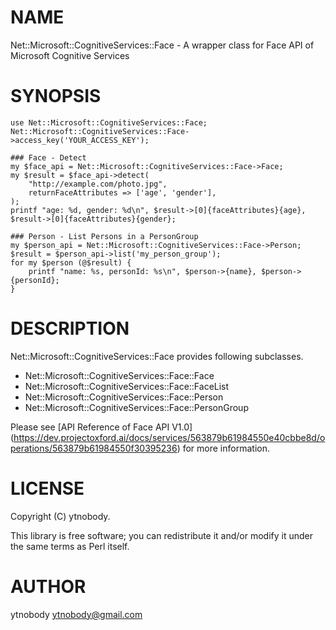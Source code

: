 # NAME

Net::Microsoft::CognitiveServices::Face - A wrapper class for Face API of Microsoft Cognitive Services

# SYNOPSIS

    use Net::Microsoft::CognitiveServices::Face;
    Net::Microsoft::CognitiveServices::Face->access_key('YOUR_ACCESS_KEY');

    ### Face - Detect
    my $face_api = Net::Microsoft::CognitiveServices::Face->Face;
    my $result = $face_api->detect(
        "http://example.com/photo.jpg", 
        returnFaceAttributes => ['age', 'gender'],
    );
    printf "age: %d, gender: %d\n", $result->[0]{faceAttributes}{age}, $result->[0]{faceAttributes}{gender};
    
    ### Person - List Persons in a PersonGroup
    my $person_api = Net::Microsoft::CognitiveServices::Face->Person;
    $result = $person_api->list('my_person_group');
    for my $person (@$result) {
        printf "name: %s, personId: %s\n", $person->{name}, $person->{personId};
    }

# DESCRIPTION

Net::Microsoft::CognitiveServices::Face provides following subclasses.

- Net::Microsoft::CognitiveServices::Face::Face
- Net::Microsoft::CognitiveServices::Face::FaceList
- Net::Microsoft::CognitiveServices::Face::Person
- Net::Microsoft::CognitiveServices::Face::PersonGroup

Please see \[API Reference of Face API V1.0\](https://dev.projectoxford.ai/docs/services/563879b61984550e40cbbe8d/operations/563879b61984550f30395236) for more information. 

# LICENSE

Copyright (C) ytnobody.

This library is free software; you can redistribute it and/or modify
it under the same terms as Perl itself.

# AUTHOR

ytnobody <ytnobody@gmail.com>

